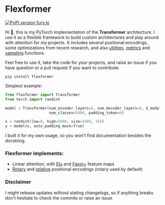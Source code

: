 # Flexformer

[![PyPI version fury.io](https://badge.fury.io/py/flexformer.svg)](https://pypi.python.org/pypi/flexformer/)

Hi 👋, this is my PyTorch implementation of the **Transformer** architecture. I use it as a flexible framework to build custom architectures and play around with attention for my projects. It includes several positional encodings, some optimizations from recent research, and also [utilities](flexformer/utils.py), [metrics](flexformer/metrics.py) and [sampling](flexformer/sampling.py) functions.

Feel free to use it, take the code for your projects, and raise an issue if you have question or a pull request if you want to contribute.

```shell
pip install flexformer
```

Simplest example:

```python
from flexformer import Transformer
from torch import randint

model = Transformer(num_encoder_layers=8, num_decoder_layers=8, d_model=512, nhead=8, dim_feedforward=2048, dropout=0.2,
                    num_classes=5000, padding_token=0)

x = randint(low=0, high=5000, size=(400, 16))
y = model(x, auto_padding_mask=True)
```

I built it for my own usage, so you won't find documentation besides the docstring.

### Flexformer implements:

* Linear attention, with [Elu](https://arxiv.org/abs/2006.16236) and [Favor+](https://arxiv.org/abs/2009.14794) feature maps
* [Rotary](https://arxiv.org/abs/2104.09864) and [relative](https://arxiv.org/abs/1809.04281) positional encodings (rotary used by default)

### Disclaimer

I might release updates without stating changelogs, so if anything breaks don't hesitate to check the commits or raise an issue.
